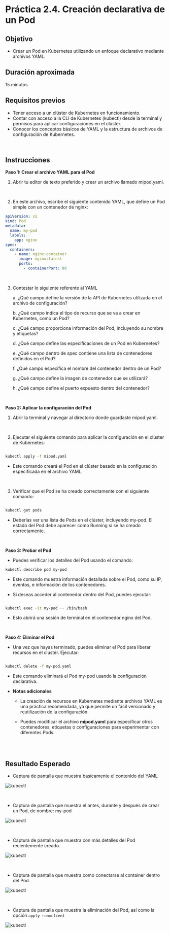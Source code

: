 # Práctica 2.4. Creación declarativa de un Pod

## Objetivo

- Crear un Pod en Kubernetes utilizando un enfoque declarativo mediante archivos YAML.

## Duración aproximada

15 minutos.

## Requisitos previos

- Tener acceso a un clúster de Kubernetes en funcionamiento.
- Contar con acceso a la CLI de Kubernetes (kubectl) desde la terminal y permisos para aplicar configuraciones en el clúster.
- Conocer los conceptos básicos de YAML y la estructura de archivos de configuración de Kubernetes.

<br/>

## Instrucciones

**Paso 1: Crear el archivo YAML para el Pod**

1. Abrir tu editor de texto preferido y crear un archivo llamado mipod.yaml.

<br/>

2. En este archivo, escribe el siguiente contenido YAML, que define un Pod simple con un contenedor de nginx:

```yaml
apiVersion: v1
kind: Pod
metadata:
  name: my-pod
  labels:
    app: nginx
spec:
  containers:
    - name: nginx-container
      image: nginx:latest
      ports:
        - containerPort: 80
```

<br/>

3. Contestar lo siguiente referente al YAML

    a. ¿Qué campo define la versión de la API de Kubernetes utilizada en el archivo de configuración?
    
    b. ¿Qué campo indica el tipo de recurso que se va a crear en Kubernetes, como un Pod?
    
    c. ¿Qué campo proporciona información del Pod, incluyendo su nombre y etiquetas?
    
    d. ¿Qué campo define las especificaciones de un Pod en Kubernetes?
    
    e. ¿Qué campo dentro de spec contiene una lista de contenedores definidos en el Pod?
    
    f. ¿Qué campo especifica el nombre del contenedor dentro de un Pod?
    
    g. ¿Qué campo define la imagen de contenedor que se utilizará?
    
    h. ¿Qué campo define el puerto expuesto dentro del contenedor?


<br/>

**Paso 2: Aplicar la configuración del Pod**

1. Abrir la terminal y navegar al directorio donde guardaste mipod.yaml.

<br/>

2. Ejecutar el siguiente comando para aplicar la configuración en el clúster de Kubernetes:

```bash

kubectl apply -f mipod.yaml

```

- Este comando creará el Pod en el clúster basado en la configuración especificada en el archivo YAML.

<br/>

3. Verificar que el Pod se ha creado correctamente con el siguiente comando:

```bash

kubectl get pods

```

- Deberías ver una lista de Pods en el clúster, incluyendo my-pod. El estado del Pod debe aparecer como Running si se ha creado correctamente.


<br/>

**Paso 3: Probar el Pod**

- Puedes verificar los detalles del Pod usando el comando:

```bash
kubectl describe pod my-pod
```

- Este comando muestra información detallada sobre el Pod, como su IP, eventos, e información de los contenedores.

- Si deseas acceder al contenedor dentro del Pod, puedes ejecutar:

```bash

kubectl exec -it my-pod -- /bin/bash

```
 
- Esto abrirá una sesión de terminal en el contenedor nginx del Pod.


<br/>

**Paso 4: Eliminar el Pod**

- Una vez que hayas terminado, puedes eliminar el Pod para liberar recursos en el clúster. Ejecutar:

```bash

kubectl delete -f my-pod.yaml

```

- Este comando eliminará el Pod my-pod usando la configuración declarativa.

- **Notas adicionales**

    - La creación de recursos en Kubernetes mediante archivos YAML es una práctica recomendada, ya que permite un fácil versionado y reutilización de la configuración.
    
    - Puedes modificar el archivo **mipod.yaml** para especificar otros contenedores, etiquetas o configuraciones para experimentar con diferentes Pods.


<br/><br/>

## Resultado Esperado

- Captura de pantalla que muestra basicamente el contenido del YAML

![kubectl](../images/u2_4_1.png) 

<br/>

- Captura de pantalla que muestra el antes, durante y después de crear un Pod, de nombre: my-pod

![kubectl](../images/u2_4_2.png) 

<br/>

- Captura de pantalla que muestra con más detalles del Pod recientemente creado.

![kubectl](../images/u2_4_3.png) 

<br/>

- Captura de pantalla que muestra como conectarse al container dentro del Pod.

![kubectl](../images/u2_4_4.png) 

<br/>

- Captura de pantalla que muestra la eliminación del Pod, así como la opción `apply-run=client`

![kubectl](../images/u2_4_5.png) 

<br/>
